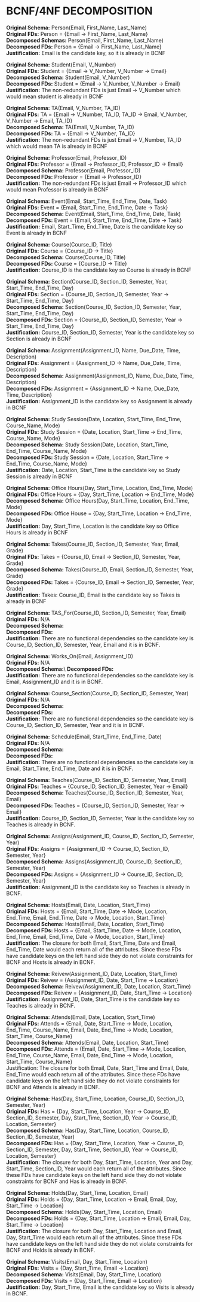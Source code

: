 <h1> BCNF/4NF DECOMPOSITION </h1>

**Original Schema:** Person(Email, First_Name, Last_Name)\
**Original FDs:** Person = {Email →  First_Name, Last_Name}\
**Decomposed Schemas:** Person(Email, First_Name, Last_Name)\
**Decomposed FDs:** Person = {Email →  First_Name, Last_Name}\
**Justification:** Email is the candidate key, so it is already in BCNF


**Original Schema:** Student(Email, V_Number)\
**Original FDs:** Student = {Email →  V_Number, V_Number →  Email}\
**Decomposed Schema:** Student(Email, V_Number)\
**Decomposed FDs:** Student = {Email →  V_Number, V_Number →  Email}\
**Justification:** The non-redundant FDs is just Email → V_Number which would mean student is already in BCNF



**Original Schema:** TA(Email, V_Number, TA_ID)\
**Original FDs:** TA = {Email → V_Number, TA_ID, TA_ID → Email, V_Number, V_Number → Email, TA_ID}\
**Decomposed Schema:** TA(Email, V_Number, TA_ID)\
**Decomposed FDs:** TA = {Email → V_Number, TA_ID}\
**Justification:** The non-redundant FDs is just Email → V_Number, TA_ID which would mean TA is already in BCNF




**Original Schema:** Professor(Email, Professor_ID)\
**Original FDs:** Professor = {Email → Professor_ID, Professor_ID → Email}\
**Decomposed Schema:** Professor(Email, Professor_ID)\
**Decomposed FDs:** Professor = {Email → Professor_ID}\
**Justification:** The non-redundant FDs is just Email → Professor_ID which would mean Professor is already in BCNF




**Original Schema:** Event(Email, Start_Time, End_Time, Date, Task)\
**Original FDs:** Event = {Email, Start_Time, End_Time, Date → Task}\
**Decomposed Schema:** Event(Email, Start_Time, End_Time, Date, Task)\
**Decomposed FDs:** Event = {Email, Start_Time, End_Time, Date → Task}\
**Justification:** Email, Start_Time, End_Time, Date is the candidate key so Event is already in BCNF




**Original Schema:** Course(Course_ID, Title)\
**Original FDs:** Course = {Course_ID → Title}\
**Decomposed Schema:** Course(Course_ID, Title)\
**Decomposed FDs:** Course = {Course_ID → Title}\
**Justification:** Course_ID is the candidate key so Course is already in BCNF




**Original Schema:** Section(Course_ID, Section_ID, Semester, Year, Start_Time, End_Time, Day)\
**Original FDs:** Section = {Course_ID, Section_ID, Semester, Year → Start_Time, End_Time, Day}\
**Decomposed Schema:** Section(Course_ID, Section_ID, Semester, Year, Start_Time, End_Time, Day)\
**Decomposed FDs:** Section = {Course_ID, Section_ID, Semester, Year → Start_Time, End_Time, Day}\
**Justification:** Course_ID, Section_ID, Semester, Year is the candidate key so Section is already in BCNF



**Original Schema:** Assignment(Assignment_ID, Name, Due_Date, Time, Description)\
**Original FDs:** Assignment = {Assignment_ID → Name, Due_Date, Time, Description}\
**Decomposed Schema:** Assignment(Assignment_ID, Name, Due_Date, Time, Description)\
**Decomposed FDs:** Assignment = {Assignment_ID → Name, Due_Date, Time, Description}\
**Justification:** Assignment_ID is the candidate key so Assignment is already in BCNF 



**Original Schema:** Study Session(Date, Location, Start_Time, End_Time, Course_Name, Mode)\
**Original FDs:** Study Session = {Date, Location, Start_Time → End_Time, Course_Name, Mode}\
**Decomposed Schema:** Study Session(Date, Location, Start_Time, End_Time, Course_Name, Mode)\
**Decomposed FDs:** Study Session = {Date, Location, Start_Time → End_Time, Course_Name, Mode}\
**Justification:** Date, Location, Start_Time is the candidate key so Study Session is already in BCNF 



**Original Schema:** Office Hours(Day, Start_Time, Location, End_Time, Mode)\
**Original FDs:** Office Hours = {Day, Start_Time, Location → End_Time, Mode}\
**Decomposed Schema:** Office Hours(Day, Start_Time, Location, End_Time, Mode)\
**Decomposed FDs:** Office House = {Day, Start_Time, Location → End_Time, Mode}\
**Justification:** Day, Start_Time, Location is the candidate key so Office Hours is already in BCNF



**Original Schema:** Takes(Course_ID, Section_ID, Semester, Year, Email, Grade)\
**Original FDs:** Takes = {Course_ID, Email → Section_ID, Semester, Year, Grade}\
**Decomposed Schema:** Takes(Course_ID, Email, Section_ID, Semester, Year, Grade)\
**Decomposed FDs:** Takes = {Course_ID, Email → Section_ID, Semester, Year, Grade}\
**Justification:** Takes: Course_ID, Email is the candidate key so Takes is already in BCNF



**Original Schema:** TAS_For(Course_ID, Section_ID, Semester, Year, Email)\
**Original FDs:** N/A\
**Decomposed Schema:**\
**Decomposed FDs:**\
**Justification:** There are no functional dependencies so the candidate key is Course_ID, Section_ID, Semester, Year, Email and it is in BCNF. 



**Original Schema:** Works_On(Email, Assignment_ID)\
**Original FDs:** N/A\
**Decomposed Schema:**\ 
**Decomposed FDs:**\
**Justification:** There are no functional dependencies so the candidate key is Email, Assignment_ID and it is in BCNF. 




**Original Schema:** Course_Section(Course_ID, Section_ID, Semester, Year)\
**Original FDs:** N/A\
**Decomposed Schema:**\
**Decomposed FDs:** \
**Justification:** There are no functional dependencies so the candidate key is Course_ID, Section_ID, Semester, Year and it is in BCNF. 



**Original Schema:** Schedule(Email, Start_Time, End_Time, Date)\
**Original FDs:** N/A\
**Decomposed Schema:**\
**Decomposed FDs:**\
**Justification:** There are no functional dependencies so the candidate key is Email, Start_Time, End_Time, Date and it is in BCNF.


**Original Schema:** Teaches(Course_ID, Section_ID, Semester, Year, Email)\
**Original FDs:** Teaches = {Course_ID, Section_ID, Semester, Year → Email}\
**Decomposed Schema:** Teaches(Course_ID, Section_ID, Semester, Year, Email)\
**Decomposed FDs:** Teaches = {Course_ID, Section_ID, Semester, Year → Email}\
**Justification:** Course_ID, Section_ID, Semester, Year is the candidate key so Teaches is already in BCNF.


**Original Schema:** Assigns(Assignment_ID, Course_ID, Section_ID, Semester, Year)\
**Original FDs:** Assigns = {Assignment_ID → Course_ID, Section_ID, Semester, Year}\
**Decomposed Schema:** Assigns(Assignment_ID, Course_ID, Section_ID, Semester, Year)\
**Decomposed FDs:** Assigns = {Assignment_ID → Course_ID, Section_ID, Semester, Year}\
**Justification:** Assignment_ID is the candidate key so Teaches is already in BCNF.



**Original Schema:** Hosts(Email, Date, Location, Start_Time)\
**Original FDs:** Hosts = {Email, Start_Time, Date → Mode, Location, End_Time, Email, End_Time, Date → Mode, Location, Start_Time}\
**Decomposed Schema:** Hosts(Email, Date, Location, Start_Time)\
**Decomposed FDs:** Hosts = {Email, Start_Time, Date → Mode, Location, End_Time, Email, End_Time, Date → Mode, Location, Start_Time}\
**Justification:** The closure for both Email, Start_Time, Date and Email, End_Time, Date would each return all of the attributes. Since these FDs have candidate keys on the left hand side they do not violate constraints for BCNF and Hosts is already in BCNF. 


**Original Schema:** Reivew(Assignment_ID, Date, Location, Start_Time)\
**Original FDs:** Reivew = {Assignment_ID, Date, Start_Time → Location}\
**Decomposed Schema:** Reivew(Assignment_ID, Date, Location, Start_Time)\
**Decomposed FDs:** Reivew = {Assignment_ID, Date, Start_Time → Location}\
**Justification:** Assignment_ID,  Date, Start_Time is the candidate key so Teaches is already in BCNF.

**Original Schema:** Attends(Email, Date, Location, Start_Time)\
**Original FDs:** Attends = {Email, Date, Start_Time → Mode, Location, End_Time, Course_Name, Email, Date, End_Time → Mode, Location, Start_Time, Course_Name}\
**Decomposed Schema:** Attends(Email, Date, Location, Start_Time)\
**Decomposed FDs:** Attends = {Email, Date, Start_Time → Mode, Location, End_Time, Course_Name, Email, Date, End_Time → Mode, Location, Start_Time, Course_Name}\
Justification: The closure for both Email, Date, Start_Time and Email, Date, End_Time would each return all of the attributes. Since these FDs have candidate keys on the left hand side they do not violate constraints for BCNF and Attends is already in BCNF. 

**Original Schema:** Has(Day, Start_Time, Location, Course_ID, Section_ID, Semester, Year)\
**Original FDs:** Has = {Day, Start_Time, Location, Year → Course_ID, Section_ID, Semester, Day, Start_Time, Section_ID, Year → Course_ID, Location, Semester}\
**Decomposed Schema:** Has(Day, Start_Time, Location, Course_ID, Section_ID, Semester, Year)\
**Decomposed FDs:** Has = {Day, Start_Time, Location, Year → Course_ID, Section_ID, Semester, Day, Start_Time, Section_ID, Year → Course_ID, Location, Semester}\
**Justification:** The closure for both Day, Start_Time, Location, Year and Day, Start_Time, Section_ID, Year would each return all of the attributes. Since these FDs have candidate keys on the left hand side they do not violate constraints for BCNF and Has is already in BCNF. 


**Original Schema:** Holds(Day, Start_Time, Location, Email)\
**Original FDs:** Holds = {Day, Start_Time, Location → Email, Email, Day, Start_Time → Location}\
**Decomposed Schema:** Holds(Day, Start_Time, Location, Email)\
**Decomposed FDs:** Holds = {Day, Start_Time, Location → Email, Email, Day, Start_Time → Location}\
**Justification:** The closure for both Day, Start_Time, Location and Email, Day, Start_Time would each return all of the attributes. Since these FDs have candidate keys on the left hand side they do not violate constraints for BCNF and Holds is already in BCNF. 


**Original Schema:** Visits(Email, Day, Start_Time, Location)\
**Original FDs:** Visits = {Day, Start_Time, Email → Location}\
**Decomposed Schema:** Visits(Email, Day, Start_Time, Location)\
**Decomposed FDs:** Visits = {Day, Start_Time, Email → Location}\
**Justification:** Day, Start_Time, Email is the candidate key so Visits is already in BCNF.

